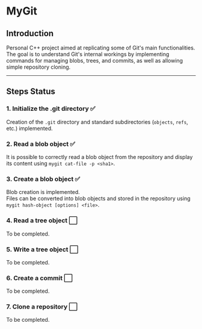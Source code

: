 # MyGit

## Introduction
Personal C++ project aimed at replicating some of Git's main functionalities. The goal is to understand Git's internal workings by implementing commands for managing blobs, trees, and commits, as well as allowing simple repository cloning.

---

## Steps Status

### 1. Initialize the .git directory ✅
Creation of the `.git` directory and standard subdirectories (`objects`, `refs`, etc.) implemented.

### 2. Read a blob object ✅
It is possible to correctly read a blob object from the repository and display its content using `mygit cat-file -p <sha1>`.

### 3. Create a blob object ✅
Blob creation is implemented.  
Files can be converted into blob objects and stored in the repository using `mygit hash-object [options] <file>`.

### 4. Read a tree object ⬜
To be completed.

### 5. Write a tree object ⬜
To be completed.

### 6. Create a commit ⬜
To be completed.

### 7. Clone a repository ⬜
To be completed.
